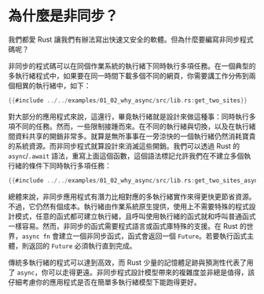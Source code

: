 # 為什麼是非同步？

我們都愛 Rust 讓我們有辦法寫出快速又安全的軟體。但為什麼要編寫非同步程式碼呢？

非同步的程式碼可以在同個作業系統的執行緒下同時執行多項任務。在一個典型的多執行緒程式中，如果要在同一時間下載多個不同的網頁，你需要講工作分佈到兩個相異的執行緒中，如下：

```rust
{{#include ../../examples/01_02_why_async/src/lib.rs:get_two_sites}}
```

對大部分的應用程式來說，這還行，畢竟執行緒就是設計來做這種事：同時執行多項不同的任務。然而，一些限制接踵而來。在不同的執行緒與切換，以及在執行緒間資料共享的開銷非常多。就算是無所事事在一旁涼快的一個執行緒仍然消耗寶貴的系統資源。而非同步程式就算設計來消滅這些開銷。我們可以透過 Rust 的 `async`/`.await` 語法，重寫上面這個函數，這個語法標記允許我們在不建立多個執行緒的條件下同時執行多項任務：

```rust
{{#include ../../examples/01_02_why_async/src/lib.rs:get_two_sites_async}}
```

總體來說，非同步應用程式有潛力比相對應的多執行緒實作來得更快更節省資源。不過，它仍然有個成本。執行緒由作業系統原生提供，使用上不需要特殊的程式設計模式，任意的函式都可建立執行緒，且呼叫使用執行緒的函式就和呼叫普通函式一樣容易。然而，非同步的函式需要程式語言或函式庫特殊的支援。在 Rust 的世界，`async fn` 會建立一個非同步函式，函式會返回一個 `Future`。若要執行函式主體，則返回的 `Future` 必須執行直到完成。

傳統多執行緒的程式可以達到高效，而 Rust 少量的記憶體足跡與預測性代表了用了 `async`，你可以走得更遠。非同步程式設計模型帶來的複雜度並非總是值得，該仔細考慮你的應用程式是否在簡單多執行緒模型下能跑得更好。
